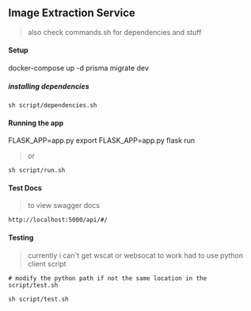 ## Image Extraction Service

> also check commands.sh for dependencies and stuff

#### Setup

docker-compose up -d
prisma migrate dev


##### installing dependencies
```
sh script/dependencies.sh
```

#### Running the app
FLASK_APP=app.py
export FLASK_APP=app.py
flask run
> or
```
sh script/run.sh
```

#### Test Docs
> to view swagger docs 
```
http://localhost:5000/api/#/
```

#### Testing
> currently i can't get wscat or websocat to work had to use python client script 
```
# modify the python path if not the same location in the script/test.sh

sh script/test.sh
```








